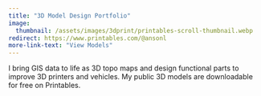 ```yaml
---
title: "3D Model Design Portfolio"
image: 
  thumbnail: /assets/images/3dprint/printables-scroll-thumbnail.webp
redirect: https://www.printables.com/@ansonl
more-link-text: "View Models"
---
```


I bring GIS data to life as 3D topo maps and design functional parts to improve 3D printers and vehicles. My public 3D models are downloadable for free on Printables.
